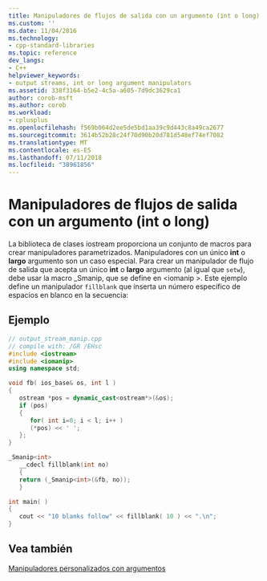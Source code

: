 ```yaml
---
title: Manipuladores de flujos de salida con un argumento (int o long) | Microsoft Docs
ms.custom: ''
ms.date: 11/04/2016
ms.technology:
- cpp-standard-libraries
ms.topic: reference
dev_langs:
- C++
helpviewer_keywords:
- output streams, int or long argument manipulators
ms.assetid: 338f3164-b5e2-4c5a-a605-7d9dc3629ca1
author: corob-msft
ms.author: corob
ms.workload:
- cplusplus
ms.openlocfilehash: f569b064d2ee5de5bd1aa39c9d443c8a49ca2677
ms.sourcegitcommit: 3614b52b28c24f70d90b20d781d548ef74ef7082
ms.translationtype: MT
ms.contentlocale: es-ES
ms.lasthandoff: 07/11/2018
ms.locfileid: "38961856"
---
```

# <a name="output-stream-manipulators-with-one-argument-int-or-long"></a>Manipuladores de flujos de salida con un argumento (int o long)

La biblioteca de clases iostream proporciona un conjunto de macros para crear manipuladores parametrizados. Manipuladores con un único **int** o **largo** argumento son un caso especial. Para crear un manipulador de flujo de salida que acepta un único **int** o **largo** argumento (al igual que `setw`), debe usar la macro _Smanip, que se define en \<iomanip >. Este ejemplo define un manipulador `fillblank` que inserta un número específico de espacios en blanco en la secuencia:

## <a name="example"></a>Ejemplo

```cpp
// output_stream_manip.cpp
// compile with: /GR /EHsc
#include <iostream>
#include <iomanip>
using namespace std;

void fb( ios_base& os, int l )
{
   ostream *pos = dynamic_cast<ostream*>(&os);
   if (pos)
   {
      for( int i=0; i < l; i++ )
      (*pos) << ' ';
   };
}

_Smanip<int>
   __cdecl fillblank(int no)
   {
   return (_Smanip<int>(&fb, no));
   }

int main( )
{
   cout << "10 blanks follow" << fillblank( 10 ) << ".\n";
}
```

## <a name="see-also"></a>Vea también

[Manipuladores personalizados con argumentos](../standard-library/custom-manipulators-with-arguments.md)<br/>
